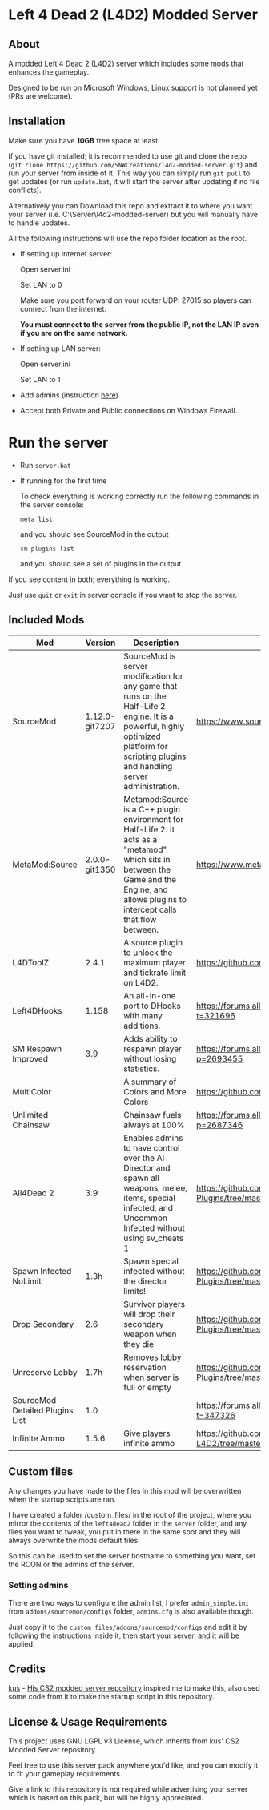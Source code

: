 # Left 4 Dead 2 (L4D2) Modded Server

## About

A modded Left 4 Dead 2 (L4D2) server which includes some mods that enhances the gameplay.

Designed to be run on Microsoft Windows, Linux support is not planned yet (PRs are welcome).

## Installation

Make sure you have **10GB** free space at least.

If you have git installed; it is recommended to use git and clone the repo (`git clone https://github.com/SNWCreations/l4d2-modded-server.git`) and run your server from inside of it. This way you can simply run `git pull` to get updates (or run `update.bat`, it will start the server after updating if no file conflicts).

Alternatively you can Download this repo and extract it to where you want your server (i.e. C:\Server\l4d2-modded-server) but you will manually have to handle updates.

All the following instructions will use the repo folder location as the root.

- If setting up internet server:

    Open server.ini

    Set LAN to 0

    Make sure you port forward on your router UDP: 27015 so players can connect from the internet.

    **You must connect to the server from the public IP, not the LAN IP even if you are on the same network.**

- If setting up LAN server:

    Open server.ini

    Set LAN to 1

- Add admins (instruction [here](#setting-admins))

- Accept both Private and Public connections on Windows Firewall.

# Run the server

- Run `server.bat`

- If running for the first time

    To check everything is working correctly run the following commands in the server console:

    `meta list`

    and you should see SourceMod in the output

    `sm plugins list`
    
    and you should see a set of plugins in the output

If you see content in both; everything is working.

Just use `quit` or `exit` in server console if you want to stop the server.

## Included Mods

| Mod                             | Version        | Description                                                                                                                                                                                | Source                                                                        |
| ------------------------------- | -------------- | ------------------------------------------------------------------------------------------------------------------------------------------------------------------------------------------ | ----------------------------------------------------------------------------- |
| SourceMod                       | 1.12.0-git7207 | SourceMod is server modification for any game that runs on the Half-Life 2 engine. It is a powerful, highly optimized platform for scripting plugins and handling server administration.   | https://www.sourcemod.net/                                                    |
| MetaMod:Source                  | 2.0.0-git1350  | Metamod:Source is a C++ plugin environment for Half-Life 2. It acts as a "metamod" which sits in between the Game and the Engine, and allows plugins to intercept calls that flow between. | https://www.metamodsource.net/                                                |
| L4DToolZ                        | 2.4.1          | A source plugin to unlock the maximum player and tickrate limit on L4D2.                                                                                                                   | https://github.com/lakwsh/l4dtoolz                                            |
| Left4DHooks                     | 1.158          | An all-in-one port to DHooks with many additions.                                                                                                                                          | https://forums.alliedmods.net/showthread.php?t=321696                         |
| SM Respawn Improved             | 3.9            | Adds ability to respawn player without losing statistics.                                                                                                                                  | https://forums.alliedmods.net/showthread.php?p=2693455                        |
| MultiColor                      |                | A summary of Colors and More Colors                                                                                                                                                        | https://github.com/Bara/Multi-Colors                                          |
| Unlimited Chainsaw              |                | Chainsaw fuels always at 100%                                                                                                                                                              | https://forums.alliedmods.net/showthread.php?p=2687346                        |
| All4Dead 2                      | 3.9            | Enables admins to have control over the AI Director and spawn all weapons, melee, items, special infected, and Uncommon Infected without using sv_cheats 1                                 | https://github.com/fbef0102/L4D1_2-Plugins/tree/master/all4dead2              |
| Spawn Infected NoLimit          | 1.3h           | Spawn special infected without the director limits!                                                                                                                                        | https://github.com/fbef0102/L4D1_2-Plugins/tree/master/spawn_infected_nolimit |
| Drop Secondary                  | 2.6            | Survivor players will drop their secondary weapon when they die                                                                                                                            | https://github.com/fbef0102/L4D1_2-Plugins/tree/master/drop_secondary         |
| Unreserve Lobby                 | 1.7h           | Removes lobby reservation when server is full or empty                                                                                                                                     | https://github.com/fbef0102/L4D1_2-Plugins/tree/master/l4d_unreservelobby     |
| SourceMod Detailed Plugins List | 1.0            |                                                                                                                                                                                            | https://forums.alliedmods.net/showthread.php?t=347326                         |
| Infinite Ammo                   | 1.5.6          | Give players infinite ammo                                                                                                                                                                 | https://github.com/wyxls/SourceModPlugins-L4D2/tree/master/l4d2_infiniteammo  |

## Custom files

Any changes you have made to the files in this mod will be overwritten when the startup scripts are ran.

I have created a folder /custom_files/ in the root of the project, where you mirror the contents of the `left4dead2` folder in the `server` folder, and any files you want to tweak, you put in there in the same spot and they will always overwrite the mods default files.

So this can be used to set the server hostname to something you want, set the RCON or the admins of the server.

### Setting admins

There are two ways to configure the admin list, I prefer `admin_simple.ini` from `addons/sourcemod/configs` folder, `admins.cfg` is also available though.

Just copy it to the `custom_files/addons/sourcemod/configs` and edit it by following the instructions inside it, then start your server, and it will be applied.

## Credits

[kus](https://github.com/kus) - [His CS2 modded server repository](https://github.com/kus/cs2-modded-server) inspired me to make this,
 also used some code from it to make the startup script in this repository.

## License & Usage Requirements

This project uses GNU LGPL v3 License, which inherits from kus' CS2 Modded Server repository.

Feel free to use this server pack anywhere you'd like, and you can modify it to fit your gameplay requirements.

Give a link to this repository is not required while advertising your server which is based on this pack, but will be highly appreciated.
